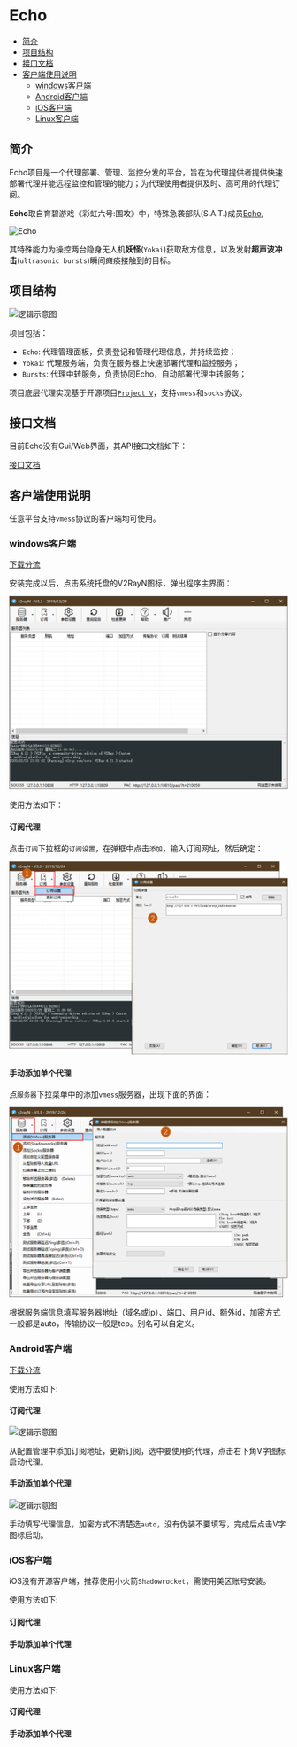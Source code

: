 # Echo

- [简介](#简介)
- [项目结构](#项目结构)
- [接口文档](#接口文档)
- [客户端使用说明](#客户端使用说明)
  - [windows客户端](#windows客户端)
  - [Android客户端](#android客户端)
  - [iOS客户端](#ios客户端)
  - [Linux客户端](#linux客户端)

## 简介

Echo项目是一个代理部署、管理、监控分发的平台，旨在为代理提供者提供快速部署代理并能远程监控和管理的能力；为代理使用者提供及时、高可用的代理订阅。

**Echo**取自育碧游戏《彩虹六号:围攻》中，特殊急袭部队(S.A.T.)成员[Echo](https://www.ubisoft.com/en-us/game/rainbow-six/siege/game-info/operators/echo),

![Echo](http://111.33.152.130:2525/Architecture/echorun/blob/master/imgs/r6-operators-list-echo.png)

其特殊能力为操控两台隐身无人机**妖怪**(`Yokai`)获取敌方信息，以及发射**超声波冲击**(`ultrasonic bursts`)瞬间瘫痪接触到的目标。

## 项目结构

![逻辑示意图](http://111.33.152.130:2525/Architecture/echorun/blob/master/imgs/echo-logic.png)

项目包括：

- `Echo`: 代理管理面板，负责登记和管理代理信息，并持续监控；
- `Yokai`: 代理服务端，负责在服务器上快速部署代理和监控服务；
- `Bursts`: 代理中转服务，负责协同Echo，自动部署代理中转服务；

项目底层代理实现基于开源项目[`Project V`](https://www.v2ray.com)，支持`vmess`和`socks`协议。

## 接口文档

目前Echo没有Gui/Web界面，其API接口文档如下：

[接口文档](http://faii.com.cn:2525/Architecture/echorun/blob/master/%E6%8E%A5%E5%8F%A3%E6%96%87%E6%A1%A3.md)

## 客户端使用说明

任意平台支持`vmess`协议的客户端均可使用。

### windows客户端

[下载分流](http://faii.com.cn:2525/Architecture/echorun/raw/master/client/v2rayN.zip)

安装完成以后，点击系统托盘的V2RayN图标，弹出程序主界面：

![v2rayn 主界面](app/static/images/v2ray.png)

使用方法如下：

#### 订阅代理

点击`订阅`下拉框的`订阅设置`，在弹框中点击`添加`，输入订阅网址，然后确定：

![v2rayN添加订阅](app/static/images/v2ray_url.png)

#### 手动添加单个代理

点`服务器`下拉菜单中的添加`vmess`服务器，出现下面的界面：

![v2rayN添加vmess服务器](app/static/images/v2ray_vemess.png)

根据服务端信息填写服务器地址（域名或ip）、端口、用户id、额外id，加密方式一般都是auto，传输协议一般是tcp。别名可以自定义。

### Android客户端

[下载分流](http://faii.com.cn:2525/Architecture/echorun/raw/master/client/v2rayNG_1.1.14.apk)

使用方法如下:

#### 订阅代理

![逻辑示意图](http://111.33.152.130:2525/Architecture/echorun/blob/master/imgs/v2rayng-sub.png)

从配置管理中添加订阅地址，更新订阅，选中要使用的代理，点击右下角V字图标启动代理。

#### 手动添加单个代理

![逻辑示意图](http://111.33.152.130:2525/Architecture/echorun/blob/master/imgs/v2rayng-add.png)

手动填写代理信息，加密方式不清楚选`auto`，没有伪装不要填写，完成后点击V字图标启动。

### iOS客户端

iOS没有开源客户端，推荐使用小火箭`Shadowrocket`，需使用美区账号安装。

使用方法如下:

#### 订阅代理

#### 手动添加单个代理


### Linux客户端

使用方法如下:

#### 订阅代理

#### 手动添加单个代理
